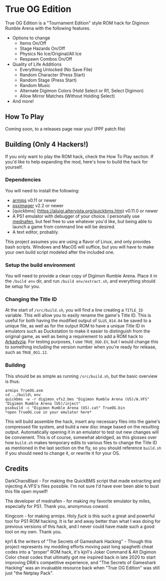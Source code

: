 # True OG Edition

True OG Edition is a "Tournament Edition" style ROM hack for Digimon Rumble Arena with the following features.

- Options to change
  - Items On/Off
  - Stage Hazards On/Off
  - Physics No Ice/Original/All Ice
  - Respawn Combos On/Off
- Quality of Life Additions
  - Everything Unlocked (No Save File)
  - Random Character (Press Start)
  - Random Stage (Press Start)
  - Random Music
  - Alternate Digimon Colors (Hold Select or R1, Select Digimon)
  - Allow Mirror Matches (Without Holding Select)
- And more!

## How To Play

Coming soon, to a releases page near you! (PPF patch file)

## Building (Only 4 Hackers!)

If you only want to play the ROM hack, check the How To Play section. If you'd like to help expanding the mod, here's how to build the hack for yourself.

### Dependencies

You will need to install the following:

- [armips](https://github.com/Kingcom/armips) v0.11 or newer
- [psximager](https://github.com/cebix/psximager) v2.2 or newer
- [quickbms] (https://aluigi.altervista.org/quickbms.htm) v0.11.0 or newer
- A PS1 emulator with debugger of your choice. I personally use [mednafen](https://mednafen.github.io/), but feel free to use whatever you'd like, but being able to launch a game from command line will be desired.
- A text editor, probably.

This project assumes you are using a flavor of Linux, and only provides bash scripts. Windows and MacOS will suffice, but you will have to make your own build script modeled after the included one.

### Setup the build environment

You will need to provide a clean copy of Digimon Rumble Arena. Place it in the `/build env` dir, and run `/build env/extract.sh`, and everything should be setup for you.

### Changing the Title ID

At the start of `/src/build.sh`, you will find a line creating a `TITLE_ID` variable. This will allow you to easily rename the game's Title ID. This is useful for both having the modified output of `SLUS_014.04` be saved to a unique file, as well as for the output ROM to have a unique Title ID in emulators such as Duckstation to make it easier to distinguish from the original game, as well as being a requirement to add a ROM hack to [Arkadyzja](https://arkadyzja.honmaru.pl/). For testing purposes, I use `TRUE_OGD.EV`, but I would change this to something including the version number when you're ready for release, such as `TRUE_OG1.12`.

### Building

This should be as simple as running `/src/build.sh`, but the basic overview is thus:

```
armips TrueOG.asm
cd ../build\ env
quickbms -w -r digimon_vfs2.bms "Digimon Rumble Arena (US)/A.VFS" "Digimon Rumble Arena (US)/inject"
psxbuild -c "Digimon Rumble Arena (US).cat" TrueOG.bin
*open TrueOG.cue in your emulator here*
```

This will build assemble the hack, insert any necessary files into the game's compressed file system, and build a new disc image based on the resulting output. Automatically opening it in an emulator to test out new changes will be convienent. This is of course, somewhat abridged, as this glosses over how `build.sh` makes temporary edits to various files to change the Title ID as mentioned in the last section on the fly, so you should reference `build.sh` if you should need to change it, or rewrite it for your OS.

## Credits

DarkChaosBlast - For making the QuickBMS script that made extracting and injecting A.VFS's files possible. I'm not sure I'd have ever been able to bust this file open myself!

The developer of mednafen - for making my favorite emulator by miles, especially for PS1. Thank you, anonymous coward.

Kingcom - for making armips. Holy *fuck* is this such a great and powerful tool for PS1 ROM hacking. It is far and away better than what I was doing for previous versions of this hack, and I never could have made such a good tool on my own. Thank you.

kjn1 & the writers of "The Secrets of Gameshark Hacking" - Though this project represents my modding efforts moving past long spaghetti cheat codes into a "proper" ROM hack, it's kjn1's Joker Command & Alt Digimon Color cheat codes that ultimatly got me inspired back in late 2020 to start improving DRA's competitive experience, and "The Secrets of Gameshark Hacking" was an invaluable resource back when "True OG Edition" was still just "the Netplay Pack".
